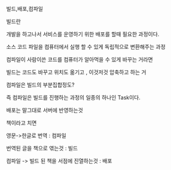 ﻿빌드,배포,컴파일

빌드란

개발을 하고나서 서비스를 운영하기 위한 배포를 할때 필요한 과정이다.

소스 코드 파일을 컴퓨터에서 실행 할 수 있게 독립적으로 변환해주는 과정

컴파일이 사람이쓴 코드를 컴퓨터가 알아먹을 수 있게 바꾸는 거라면

빌드는 코드도 바꾸고 위치도 옮기고 , 이것저것 압축하고 하는 거

컴파일은 빌드의 부분집합정도?

즉 컴파일은 빌드를 진행하는 과정의 일종의 하나인 Task이다.

배포는 말그대로 서버에 반영하는것

책이라고 치면

영문->한글로 번역 : 컴파일

번역된 글을 책으로 엮는것 : 빌드

컴파일 -> 빌드  된 책을 서점에 진열하는것 : 배포
